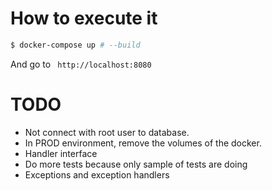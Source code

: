 # How to execute it

```bash
$ docker-compose up # --build
```

And go to ` http://localhost:8080`

# TODO

* Not connect with root user to database.
* In PROD environment, remove the volumes of the docker.
* Handler interface
* Do more tests because only sample of tests are doing
* Exceptions and exception handlers
